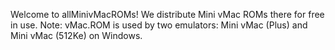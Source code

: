 Welcome to allMinivMacROMs!
We distribute Mini vMac ROMs there for free in use.
Note: vMac.ROM is used by two emulators: Mini vMac (Plus) and Mini vMac (512Ke) on Windows.
